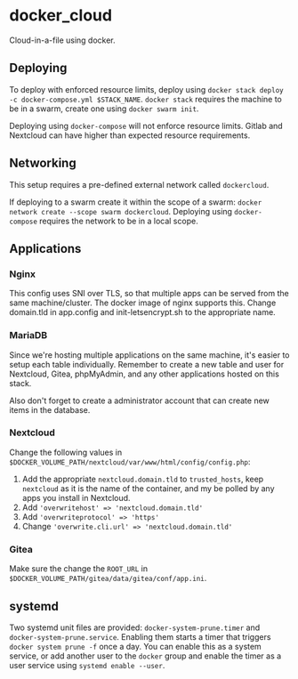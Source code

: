 # docker_cloud
Cloud-in-a-file using docker.

## Deploying

To deploy with enforced resource limits, deploy using `docker stack deploy -c docker-compose.yml $STACK_NAME`. `docker stack` requires the machine to be in a swarm, create one using `docker swarm init`.

Deploying using `docker-compose` will not enforce resource limits. Gitlab and Nextcloud can have higher than expected resource requirements.

## Networking

This setup requires a pre-defined external network called `dockercloud`.

If deploying to a swarm create it within the scope of a swarm: `docker network create --scope swarm dockercloud`. Deploying using `docker-compose` requires the network to be in a local scope.

## Applications

### Nginx

This config uses SNI over TLS, so that multiple apps can be served from the same machine/cluster. The docker image of nginx supports this. Change domain.tld in app.config and init-letsencrypt.sh to the appropriate name.

### MariaDB

Since we're hosting multiple applications on the same machine, it's easier to setup each table individually. Remember to create a new table and user for Nextcloud, Gitea, phpMyAdmin, and any other applications hosted on this stack.

Also don't forget to create a administrator account that can create new items in the database.

### Nextcloud
Change the following values in `$DOCKER_VOLUME_PATH/nextcloud/var/www/html/config/config.php`:

1. Add the appropriate `nextcloud.domain.tld` to `trusted_hosts`, keep `nextcloud` as it is the name of the container, and my be polled by any apps you install in Nextcloud.
2. Add `'overwritehost' => 'nextcloud.domain.tld'`
3. Add `'overwriteprotocol' => 'https'`
4. Change `'overwrite.cli.url' => 'nextcloud.domain.tld'`

### Gitea
Make sure the change the `ROOT_URL` in `$DOCKER_VOLUME_PATH/gitea/data/gitea/conf/app.ini`.

## systemd

Two systemd unit files are provided: `docker-system-prune.timer` and `docker-system-prune.service`. Enabling them starts a timer that triggers `docker system prune -f` once a day. You can enable this as a system service, or add another user to the `docker` group and enable the timer as a user service using `systemd enable --user`.

